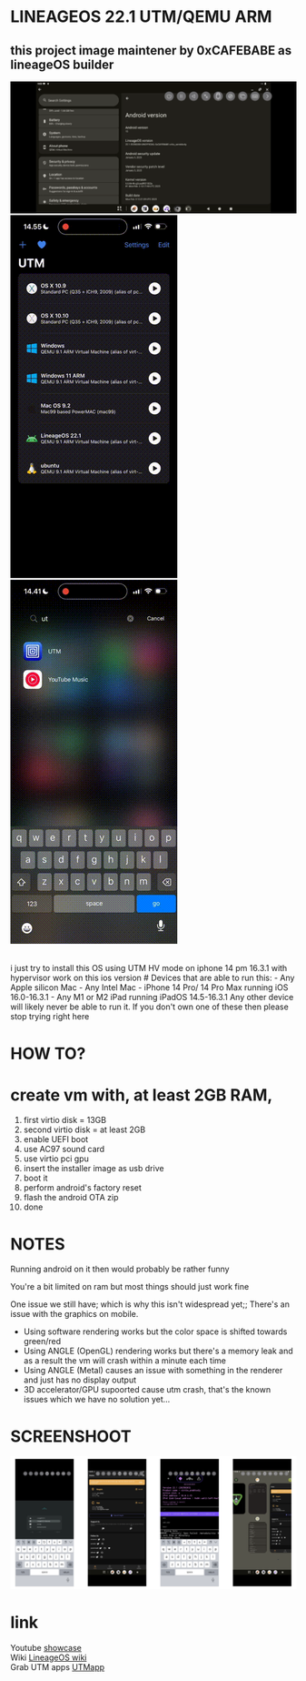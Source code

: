 # LINEAGEOS 22.1 UTM/QEMU ARM
## this project image maintener by 0xCAFEBABE as lineageOS builder

![alt text](https://github.com/cupecups/LineageOS-UTM-HV/blob/e060cfb31ff9aece3ce350fa1a0b5e847fd9f6ee/img/about%20Ln.png)
![](https://github.com/cupecups/LineageOS-UTM-HV/blob/b4056d7a878f502a4e189d0d8a66aa682fb4c3a5/img/setup.gif)
![](https://github.com/cupecups/LineageOS-UTM-HV/blob/655e910cc706b994df101a96ac36815746fedad0/img/showcase.gif)


<br>
i just try to install this OS using UTM HV mode on iphone 14 pm 16.3.1 with hypervisor work on this ios version
# Devices that are able to run this:
- Any Apple silicon Mac
- Any Intel Mac
- iPhone 14 Pro/ 14 Pro Max running iOS 16.0-16.3.1
- Any M1 or M2 iPad running iPadOS 14.5-16.3.1
Any other device will likely never be able to run it.
If you don't own one of these then please stop trying right here

# HOW TO?
# create vm with, at least 2GB RAM, 
1. first virtio disk = 13GB
2. second virtio disk = at least 2GB
3. enable UEFI boot
4. use AC97 sound card
5. use virtio pci gpu
6. insert the installer image as usb drive
7. boot it
8. perform android's factory reset
9. flash the android OTA zip
10. done

# NOTES
Running android on it then would probably be rather funny

You're a bit limited on ram but most things should just work fine 

One issue we still have; which is why this isn't widespread yet;;
There's an issue with the graphics on mobile.
- Using software rendering works but the color space is shifted towards green/red
- Using ANGLE (OpenGL) rendering works but there's a memory leak and as a result the vm will crash within a minute each time 
- Using ANGLE (Metal) causes an issue with something in the renderer and just has no display output
- 3D accelerator/GPU supoorted cause utm crash, that's the known issues which we have no solution yet...

# SCREENSHOOT

![alt text](https://github.com/cupecups/LineageOS-UTM-HV/blob/3c80c0625adc42fd255aa8b86954a99d630e081d/img/ss.png)
<br>

# link
Youtube [showcase](https://www.youtube.com/watch?v=qLu92Encaso&t=24s)<br>
Wiki [LineageOS wiki](https://wiki.lineageos.org/libvirt-qemu#install-lineageos-to-the-virtual-machine)<br/>
Grab UTM apps [UTMapp](https://getutm.app/)
